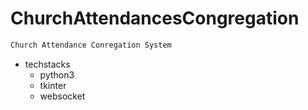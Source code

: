 
# ChurchAttendancesCongregation

```sh {"id":"01HFBRWA6CXTWAPRAB42C9AZPR"}
Church Attendance Conregation System

```

- techstacks
   - python3
   - tkinter
   - websocket
